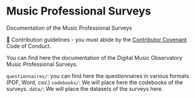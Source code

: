 # Music Professional Surveys
Documentation of the Music Professional Surveys

🌈 Contribution guidelines - you must abide by the [Contributor Covenant](https://www.contributor-covenant.org/version/2/1/code_of_conduct/) Code of Conduct.

You can find here the documentation of the Digital Music Observatory Music Professional Surveys. 

`questionnaires/`:  you can find here the questionnaires in various formats (PDF, Word, csv.)
`codebooks/`:  We will place here the codebooks of the surveys.
`data/`: We will place the datasets of the surveys here.
